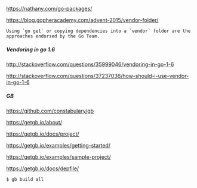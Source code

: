 https://nathany.com/go-packages/

https://blog.gopheracademy.com/advent-2015/vendor-folder/

```
Using `go get` or copying dependencies into a `vendor` folder are the approaches endorsed by the Go Team.
```

##### Vendoring in go 1.6

http://stackoverflow.com/questions/35999046/vendoring-in-go-1-6

http://stackoverflow.com/questions/37237036/how-should-i-use-vendor-in-go-1-6

##### GB

https://github.com/constabulary/gb

https://getgb.io/about/

https://getgb.io/docs/project/

https://getgb.io/examples/getting-started/

https://getgb.io/examples/sample-project/

https://getgb.io/docs/depfile/

```shell
$ gb build all
```
